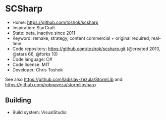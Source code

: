 # SCSharp

- Home: https://github.com/toshok/scsharp
- Inspiration: StarCraft
- State: beta, inactive since 2011
- Keyword: remake, strategy, content commercial + original required, real-time
- Code repository: https://github.com/toshok/scsharp.git (@created 2010, @stars 66, @forks 10)
- Code language: C#
- Code license: MIT
- Developer: Chris Toshok

See also https://github.com/ladislav-zezula/StormLib and https://github.com/robpaveza/stormlibsharp

## Building

- Build system: VisualStudio
